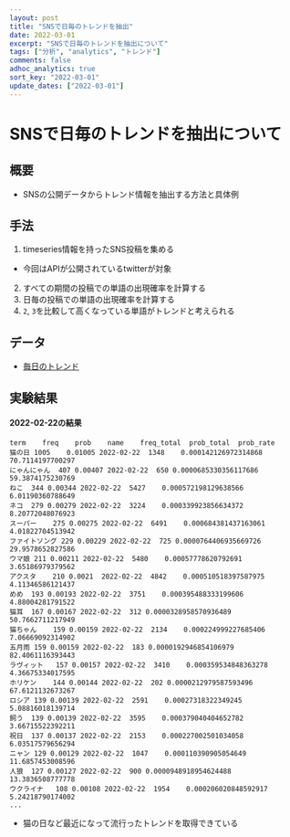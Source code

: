 ```yaml
---
layout: post
title: "SNSで日毎のトレンドを抽出"
date: 2022-03-01
excerpt: "SNSで日毎のトレンドを抽出について"
tags: ["分析", "analytics", "トレンド"]
comments: false
adhoc_analytics: true
sort_key: "2022-03-01"
update_dates: ["2022-03-01"]
---
```



# SNSで日毎のトレンドを抽出について

## 概要
 - SNSの公開データからトレンド情報を抽出する方法と具体例

## 手法
 1. timeseries情報を持ったSNS投稿を集める
   - 今回はAPIが公開されているtwitterが対象
 2. すべての期間の投稿での単語の出現確率を計算する
 3. 日毎の投稿での単語の出現確率を計算する
 4. `2`, `3`を比較して高くなっている単語がトレンドと考えられる

## データ
 - [毎日のトレンド](https://drive.google.com/drive/u/0/folders/1ihXYt98kyHb_c2w1CUmYn8C_i9JjhKA2)

## 実験結果

#### 2022-02-22の結果

```csv
term	freq	prob	name	freq_total	prob_total	prob_rate
猫の日	1005	0.01005	2022-02-22	1348	0.000142126972314868	70.7114197700297
にゃんにゃん	407	0.00407	2022-02-22	650	0.0000685330356117686	59.3874175230769
ねこ	344	0.00344	2022-02-22	5427	0.000572198129638566	6.01190360788649
ネコ	279	0.00279	2022-02-22	3224	0.000339923856634372	8.20772048076923
スーパー	275	0.00275	2022-02-22	6491	0.000684381437163061	4.01822704513942
ファイトソング	229	0.00229	2022-02-22	725	0.0000764406935669726	29.9578652827586
ウマ娘	211	0.00211	2022-02-22	5480	0.00057778620792691	3.65186979379562
アクスタ	210	0.0021	2022-02-22	4842	0.000510518397587975	4.11346586121437
めめ	193	0.00193	2022-02-22	3751	0.000395488333199606	4.88004281791522
猫耳	167	0.00167	2022-02-22	312	0.0000328958570936489	50.7662711217949
猫ちゃん	159	0.00159	2022-02-22	2134	0.000224999227685406	7.06669092314902
五月雨	159	0.00159	2022-02-22	183	0.0000192946854106979	82.4061116393443
ラヴィット	157	0.00157	2022-02-22	3410	0.000359534848363278	4.36675334017595
ホリケン	144	0.00144	2022-02-22	202	0.0000212979587593496	67.6121132673267
ロシア	139	0.00139	2022-02-22	2591	0.00027318322349245	5.08816018139714
飼う	139	0.00139	2022-02-22	3595	0.000379040404652782	3.66715522392211
祝日	137	0.00137	2022-02-22	2153	0.000227002501034058	6.03517579656294
ニャン	129	0.00129	2022-02-22	1047	0.000110390905054649	11.6857453008596
人狼	127	0.00127	2022-02-22	900	0.0000948918954624488	13.3836508777778
ウクライナ	108	0.00108	2022-02-22	1954	0.000206020848592917	5.24218790174002
...
```
 - 猫の日など最近になって流行ったトレンドを取得できている
